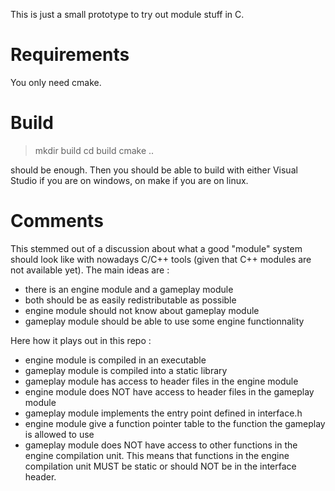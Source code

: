This is just a small prototype to try out module stuff in C.

# Requirements

You only need cmake.

# Build

> mkdir build
> cd build
> cmake ..

should be enough. Then you should be able to build with either Visual Studio if you are on windows, on make if you are on linux.

# Comments

This stemmed out of a discussion about what a good "module" system should look like with nowadays C/C++ tools (given that C++ modules are not available yet).
The main ideas are :

* there is an engine module and a gameplay module
* both should be as easily redistributable as possible
* engine module should not know about gameplay module
* gameplay module should be able to use some engine functionnality

Here how it plays out in this repo :

* engine module is compiled in an executable
* gameplay module is compiled into a static library
* gameplay module has access to header files in the engine module
* engine module does NOT have access to header files in the gameplay module
* gameplay module implements the entry point defined in interface.h
* engine module give a function pointer table to the function the gameplay is allowed to use
* gameplay module does NOT have access to other functions in the engine compilation unit. This means that functions in the engine compilation unit MUST be static or should NOT be in the interface header.
